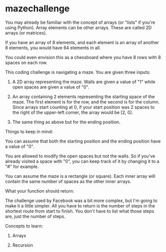 # mazechallenge
You may already be familiar with the concept of arrays (or "lists" if you're using Python). Array elements can be other 
arrays. These are called 2D arrays (or matrices).

If you have an array of 8 elements, and each element is an array of another 8 elements, you would have 64 elements in all.

You could even envision this as a chessboard where you have 8 rows with 8 spaces on each row.

This coding challenge is navigating a maze. You are given three inputs:

1. A 2D array representing the maze. Walls are given a value of "1" while open spaces are given a value of "0".

2. An array containing 2 elements representing the starting space of the maze. The first element is for the row, and the second is for the column. Since arrays start counting at 0, if your start position was 2 spaces to the right of the upper-left corner, the array would be [2, 0].

3. The same thing as above but for the ending position.

Things to keep in mind:

You can assume that both the starting position and the ending position have a value of "0".

You are allowed to modify the open spaces but not the walls. So if you've already visited a space with "0", you can keep track of it by changing it to a "#" for example.

You can assume the maze is a rectangle (or square). Each inner array will contain the same number of spaces as the other inner arrays.

What your function should return:

The challenge used by Facebook was a bit more complex, but I'm going to make it a little simpler. All you have to return is the number of steps in the shortest route from start to finish. You don't have to list what those steps are, just the number of steps.

Concepts to learn:

1. Arrays

2. Recursion
